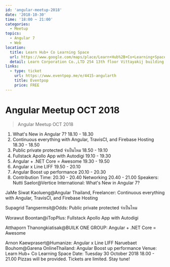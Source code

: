 ```yaml
---
id: 'angular-meetup-2018'
date: '2018-10-30'
time: '18:00 ~ 21:00'
categories:
  - Meetup
topics:
  - Angular 7
  - Web
location:
  title: Learn Hub+ Co Learning Space
  url: https://www.google.com/maps/place/Learn+Hub%2B+Co+Learning+Space/@13.7453016,100.5323131,17z/data=!3m1!4b1!4m5!3m4!1s0x30e29ed20f8c53fb:0x619ea71acefee4ce!8m2!3d13.7453016!4d100.5345018
  detail: Learn Corporation Co.,LTD 254 13th floor Vittayakij building Siam square, Pathumwan, Bangkok 10330
links:
  - type: ticket
    url: https://www.eventpop.me/e/4415-angularth
    title: Eventpop
    price: FREE
---
```


# Angular Meetup OCT 2018

> Angular Meetup OCT 2018

1.  What's New in Angular 7? 18.10 - 18.30
2.  Continuous everything with Angular, TravisCI, and Firebase Hosting 18.30 - 18.50
3.  Public private protected จำเป็นไหม 18.50 - 19.10
4.  Fullstack Apollo App with Autodigi 19.10 - 19.30
5.  Angular + .NET Core = Awesome 19.30 - 19.50
6.  Angular x Line LIFF 19.50 - 20.10
7.  Angular Boost up performance 20.10 - 20.30
8.  Contribution Time: 20.30 - 20.40
    Networking 20.40 - 21.00
    Speakers:
    Nutti Saelor@Vertice International: What's New in Angular 7?

JaMe Siwat Kaolueng@Angular Thailand, Freelancer:
Continuous everything with Angular, TravisCI, and Firebase Hosting

Supagrid Tangsermsit@Odds: Public private protected จำเป็นไหม

Worawut Boontan@iTopPlus: Fullstack Apollo App with Autodigi

Atthaporn Thanongkiatisak@BUILK ONE GROUP:
Angular + .NET Core = Awesome

Arnon Kaewprasert@Humanize: Angular x Line LIFF
Naruebaet Bouhom@Garena OnlineThailand:
Angular Boost up performance
Venue: Learn Hub+ Co Learning Space
Date: Tuesday 30 October 2018 18.00 - 21.00
Pizzas will be provided.
Tickets are limited. Stay tune!
